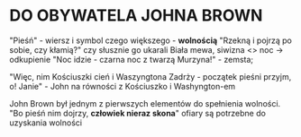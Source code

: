 # DO OBYWATELA JOHNA BROWN
"Pieśń" - wiersz i symbol czego większego - **wolnością**
"Rzekną i pojrzą po sobie, czy kłamią?" czy słusznie go ukarali
Biała mewa, siwizna <> noc -> odkupienie
"Noc idzie - czarna noc z twarzą Murzyna!" - zemsta; 

"Więc, nim Kościuszki cień i Waszyngtona Zadrży - początek pieśni przyjm, o! Janie" - John na równości z Kościuszko i Washyngton-em

John Brown był jednym z pierwszych elementów do spełnienia wolności.
"Bo pieśń nim dojrzy, **człowiek nieraz skona**" ofiary są potrzebne do uzyskania wolności
